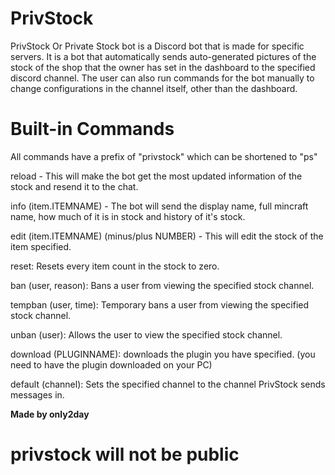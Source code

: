 # PrivStock
PrivStock Or Private Stock bot is a Discord bot that is made for specific servers. It is a bot that automatically sends auto-generated pictures of the stock of the shop that the owner has set in the dashboard to the specified discord channel. The user can also run commands for the bot manually to change configurations in the channel itself, other than the dashboard.

# Built-in Commands
All commands have a prefix of "privstock" which can be shortened to "ps"

reload - This will make the bot get the most updated information of the stock and resend it to the chat.

info (item.ITEMNAME) - The bot will send the display name, full mincraft name, how much of it is in stock and history of it's stock.

edit (item.ITEMNAME) (minus/plus NUMBER) - This will edit the stock of the item specified.

reset: Resets every item count in the stock to zero.

ban (user, reason): Bans a user from viewing the specified stock channel.

tempban (user, time): Temporary bans a user from viewing the specified stock channel.

unban (user): Allows the user to view the specified stock channel.

download (PLUGINNAME): downloads the plugin you have specified. (you need to have the plugin downloaded on your PC)

default (channel): Sets the specified channel to the channel PrivStock sends messages in.

**Made by only2day**

# privstock will not be public
